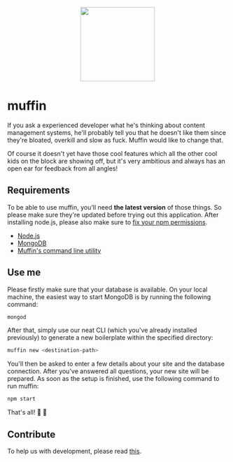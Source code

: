 <p align="center">
  <a href="http://muffin.cafe">
    <img src="http://i.imgur.com/buhMCWz.png" width="170">
  </a>
</p>

# muffin

If you ask a experienced developer what he's thinking about content management systems, he'll probably tell you that he doesn't like them since they're bloated, overkill and slow as fuck. Muffin would like to change that.

Of course it doesn't yet have those cool features which all the other cool kids on the block are showing off, but it's very ambitious and always has an open ear for feedback from all angles!

## Requirements

To be able to use muffin, you'll need **the latest version** of those things. So please make sure they're updated before trying out this application. After installing node.js, please also make sure to [fix your npm permissions](https://docs.npmjs.com/getting-started/fixing-npm-permissions).

- [Node.js](https://nodejs.org/en/)
- [MongoDB](https://www.mongodb.org)
- [Muffin's command line utility](https://www.npmjs.com/package/muffin-cli)

## Use me

Please firstly make sure that your database is available. On your local machine, the easiest way to start MongoDB is by running the following command:

```bash
mongod
```

After that, simply use our neat CLI (which you've already installed previously) to generate a new boilerplate within the specified directory:

```bash
muffin new <destination-path>
```

You'll then be asked to enter a few details about your site and the database connection. After you've answered all questions, your new site will be prepared. As soon as the setup is finished, use the following command to run muffin:

```bash
npm start
```

That's all! :loudspeaker: :turtle:

## Contribute

To help us with development, please read [this](CONTRIBUTING.md).
